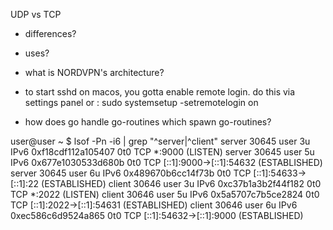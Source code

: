 UDP vs TCP
- differences?
- uses?

- what is NORDVPN's architecture?

- to start sshd on macos, you gotta enable remote login. do this via settings panel or :
sudo systemsetup -setremotelogin on

- how does go handle go-routines which spawn go-routines?

user@user ~ $ lsof -Pn -i6 | grep "^server\|^client"
server    30645 user    3u  IPv6 0xf18cdf112a105407      0t0  TCP *:9000 (LISTEN)
server    30645 user    5u  IPv6 0x677e1030533d680b      0t0  TCP [::1]:9000->[::1]:54632 (ESTABLISHED)
server    30645 user    6u  IPv6 0x489670b6cc14f73b      0t0  TCP [::1]:54633->[::1]:22 (ESTABLISHED)
client    30646 user    3u  IPv6 0xc37b1a3b2f44f182      0t0  TCP *:2022 (LISTEN)
client    30646 user    5u  IPv6 0x5a5707c7b5ce2824      0t0  TCP [::1]:2022->[::1]:54631 (ESTABLISHED)
client    30646 user    6u  IPv6 0xec586c6d9524a865      0t0  TCP [::1]:54632->[::1]:9000 (ESTABLISHED)